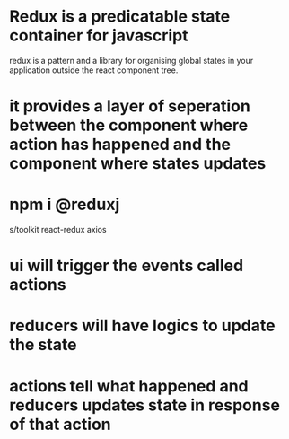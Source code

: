 # Redux is a predicatable state container for javascript 

redux is a pattern and a library for organising global states in your application outside the react component tree.

# it provides a layer of seperation between the component where action has happened and the component where states updates

# npm i @reduxj
s/toolkit react-redux axios


# ui will trigger the events called actions

# reducers will have logics to update the state

# actions tell what happened and reducers updates state in response of that action
